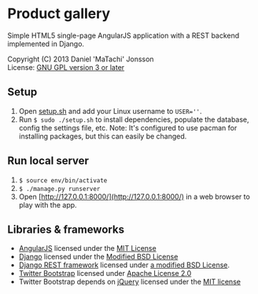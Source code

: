 # Product gallery

Simple HTML5 single-page AngularJS application with a REST backend implemented
in Django.

Copyright (C) 2013 Daniel 'MaTachi' Jonsson  
License: [GNU GPL version 3 or later](LICENSE)

## Setup

1. Open [setup.sh](setup.sh) and add your Linux username to `USER=''`.
2. Run `$ sudo ./setup.sh` to install dependencies, populate the database,
   config the settings file, etc. Note: It's configured to use pacman for
installing packages, but this can easily be changed.

## Run local server

1. `$ source env/bin/activate`
2. `$ ./manage.py runserver`
3. Open [http://127.0.0.1:8000/](http://127.0.0.1:8000/) in a web browser to
   play with the app.

## Libraries & frameworks

* [AngularJS](http://www.angularjs.org/) licensed under the [MIT
  License](https://docs-angularjs-org-dev.appspot.com/misc/contribute)
* [Django](https://www.djangoproject.com/) licensed under the [Modified BSD
  License](https://github.com/django/django/blob/master/LICENSE)
* [Django REST framework](http://django-rest-framework.org/) licensed under [a
  modified BSD License](http://django-rest-framework.org/#license).
* [Twitter Bootstrap](http://getbootstrap.com/) licensed under [Apache License
  2.0](http://getbootstrap.com/getting-started/)
* Twitter Bootstrap depends on [jQuery](http://jquery.com/) licensed under the
  [MIT license](https://jquery.org/license/)

